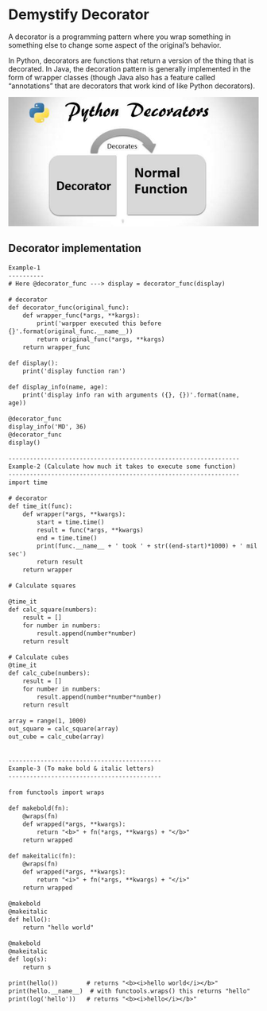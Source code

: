 # Demystify Decorator

A decorator is a programming pattern where you wrap something in something else to change some aspect of the original’s behavior.

In Python, decorators are functions that return a version of the thing that is decorated. In Java, the decoration pattern is generally implemented in the form of wrapper classes (though Java also has a feature called “annotations” that are decorators that work kind of like Python decorators).

![decorator-in-Python](images/decorator-in-Python.png)

## Decorator implementation

```
Example-1
----------
# Here @decorator_func ---> display = decorator_func(display)

# decorator
def decorator_func(original_func):
    def wrapper_func(*args, **kargs):
        print('warpper executed this before {}'.format(original_func.__name__))
        return original_func(*args, **kargs)
    return wrapper_func

def display():
    print('display function ran')

def display_info(name, age):
    print('display info ran with arguments ({}, {})'.format(name, age))

@decorator_func
display_info('MD', 36)
@decorator_func
display()

-----------------------------------------------------------------
Example-2 (Calculate how much it takes to execute some function)
-----------------------------------------------------------------
import time

# decorator
def time_it(func):
    def wrapper(*args, **kwargs):
        start = time.time()
        result = func(*args, **kwargs)
        end = time.time()
        print(func.__name__ + ' took ' + str((end-start)*1000) + ' mil sec')
        return result
    return wrapper

# Calculate squares

@time_it
def calc_square(numbers):
    result = []
    for number in numbers:
        result.append(number*number)
    return result

# Calculate cubes
@time_it
def calc_cube(numbers):
    result = []
    for number in numbers:
        result.append(number*number*number)
    return result

array = range(1, 1000)
out_square = calc_square(array)
out_cube = calc_cube(array)


-------------------------------------------
Example-3 (To make bold & italic letters)
-------------------------------------------

from functools import wraps

def makebold(fn):
    @wraps(fn)
    def wrapped(*args, **kwargs):
        return "<b>" + fn(*args, **kwargs) + "</b>"
    return wrapped

def makeitalic(fn):
    @wraps(fn)
    def wrapped(*args, **kwargs):
        return "<i>" + fn(*args, **kwargs) + "</i>"
    return wrapped

@makebold
@makeitalic
def hello():
    return "hello world"

@makebold
@makeitalic
def log(s):
    return s

print(hello())        # returns "<b><i>hello world</i></b>"
print(hello.__name__)  # with functools.wraps() this returns "hello"
print(log('hello'))   # returns "<b><i>hello</i></b>"

```

